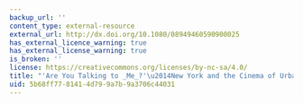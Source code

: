 ```yaml
---
backup_url: ''
content_type: external-resource
external_url: http://dx.doi.org/10.1080/08949460590900025
has_external_licence_warning: true
has_external_license_warning: true
is_broken: ''
license: https://creativecommons.org/licenses/by-nc-sa/4.0/
title: "'Are You Talking to _Me_?'\u2014New York and the Cinema of Urban Alienation"
uid: 5b68ff77-8141-4d79-9a7b-9a3706c44031
---
```

